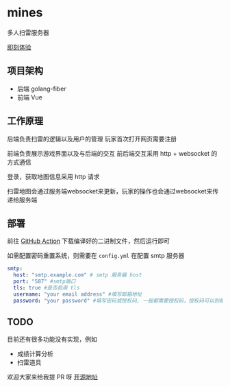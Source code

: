 # mines
多人扫雷服务器

[即刻体验](http://14.103.48.1:2330/)

## 项目架构

- 后端 golang-fiber
- 前端 Vue

## 工作原理

后端负责扫雷的逻辑以及用户的管理
玩家首次打开网页需要注册

前端负责展示游戏界面以及与后端的交互
前后端交互采用 http + websocket 的方式通信

登录，获取地图信息采用 http 请求

扫雷地图会通过服务端websocket来更新，玩家的操作也会通过websocket来传递给服务端

## 部署

前往 [GitHub Action](https://github.com/initialencounter/mines/actions/runs/9763654252) 下载编译好的二进制文件，然后运行即可

如需配置密码重置系统，则需要在 `config.yml` 在配置 smtp 服务器

```yaml
smtp:
  host: "smtp.example.com" # smtp 服务器 host
  port: "587" #smtp端口
  tls: true #是否启用 tls
  username: "your email address" #填写邮箱地址
  password: "your password" #填写密码或授权码, 一般都需要授权码，授权码可以到邮箱后台获取
```


## TODO

目前还有很多功能没有实现，例如

- 成绩计算分析
- 扫雷道具

欢迎大家来给我提 PR 呀
[开源地址](https://github.com/initialencounter/mines)